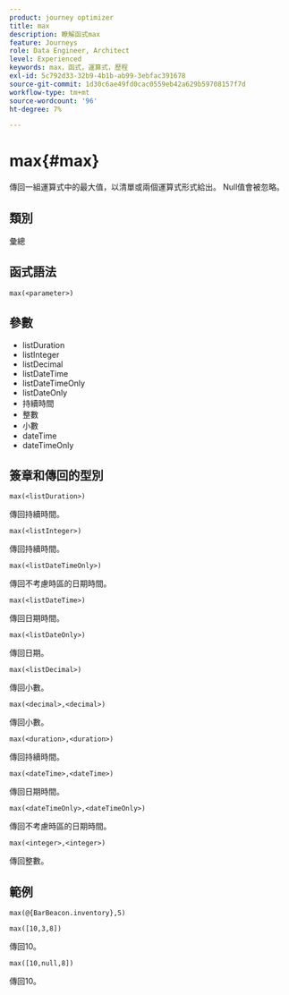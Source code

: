 ```yaml
---
product: journey optimizer
title: max
description: 瞭解函式max
feature: Journeys
role: Data Engineer, Architect
level: Experienced
keywords: max，函式，運算式，歷程
exl-id: 5c792d33-32b9-4b1b-ab99-3ebfac391678
source-git-commit: 1d30c6ae49fd0cac0559eb42a629b59708157f7d
workflow-type: tm+mt
source-wordcount: '96'
ht-degree: 7%

---
```


# max{#max}

傳回一組運算式中的最大值，以清單或兩個運算式形式給出。 Null值會被忽略。

## 類別

彙總

## 函式語法

`max(<parameter>)`

## 參數

* listDuration
* listInteger
* listDecimal
* listDateTime
* listDateTimeOnly
* listDateOnly
* 持續時間
* 整數
* 小數
* dateTime
* dateTimeOnly

## 簽章和傳回的型別

`max(<listDuration>)`

傳回持續時間。

`max(<listInteger>)`

傳回持續時間。

`max(<listDateTimeOnly>)`

傳回不考慮時區的日期時間。

`max(<listDateTime>)`

傳回日期時間。

`max(<listDateOnly>)`

傳回日期。

`max(<listDecimal>)`

傳回小數。

`max(<decimal>,<decimal>)`

傳回小數。

`max(<duration>,<duration>)`

傳回持續時間。

`max(<dateTime>,<dateTime>)`

傳回日期時間。

`max(<dateTimeOnly>,<dateTimeOnly>)`

傳回不考慮時區的日期時間。

`max(<integer>,<integer>)`

傳回整數。

## 範例

`max(@{BarBeacon.inventory},5)`

`max([10,3,8])`

傳回10。

`max([10,null,8])`

傳回10。
